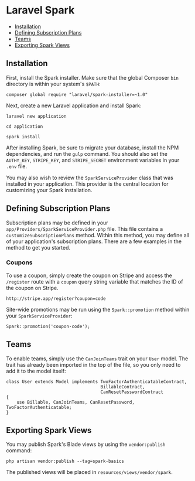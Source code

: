 # Laravel Spark

- [Installation](#installation)
- [Defining Subscription Plans](#defining-subscription-plans)
- [Teams](#teams)
- [Exporting Spark Views](#exporting-spark-views)

<a name="installation"></a>
## Installation

First, install the Spark installer. Make sure that the global Composer `bin` directory is within your system's `$PATH`:

	composer global require "laravel/spark-installer=~1.0"

Next, create a new Laravel application and install Spark:

	laravel new application

	cd application

	spark install

After installing Spark, be sure to migrate your database, install the NPM dependencies, and run the `gulp` command. You should also set the `AUTHY_KEY`, `STRIPE_KEY`, and `STRIPE_SECRET` environment variables in your `.env` file.

You may also wish to review the `SparkServiceProvider` class that was installed in your application. This provider is the central location for customizing your Spark installation.

<a name="defining-subscription-plans"></a>
## Defining Subscription Plans

Subscription plans may be defined in your `app/Providers/SparkServiceProvider.php` file. This file contains a `customizeSubscriptionPlans` method. Within this method, you may define all of your application's subscription plans. There are a few examples in the method to get you started.

### Coupons

To use a coupon, simply create the coupon on Stripe and access the `/register` route with a `coupon` query string variable that matches the ID of the coupon on Stripe.

	http://stripe.app/register?coupon=code

Site-wide promotions may be run using the `Spark::promotion` method within your `SparkServiceProvider`:

	Spark::promotion('coupon-code');

<a name="teams"></a>
## Teams

To enable teams, simply use the `CanJoinTeams` trait on your `User` model. The trait has already been imported in the top of the file, so you only need to add it to the model itself:

	class User extends Model implements TwoFactorAuthenticatableContract,
	                                    BillableContract,
	                                    CanResetPasswordContract
	{
	    use Billable, CanJoinTeams, CanResetPassword, TwoFactorAuthenticatable;
	}

<a name="exporting-spark-views"></a>
## Exporting Spark Views

You may publish Spark's Blade views by using the `vendor:publish` command:

	php artisan vendor:publish --tag=spark-basics

The published views will be placed in `resources/views/vendor/spark`.
